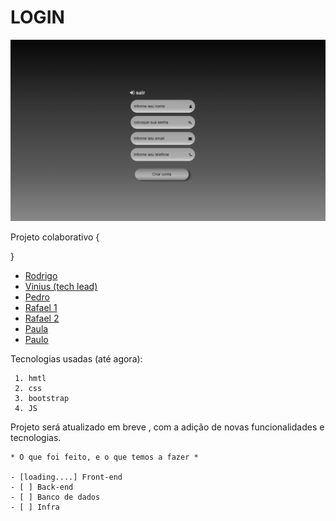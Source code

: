 LOGIN
============
![imagem](https://github.com/RodrigoAnjos2004/login-ATILA/blob/main/images/Capturar.PNG?raw=true)


Projeto colaborativo {

}
  * [Rodrigo](https://github.com/RodrigoAnjos2004)
  * [Vinius (tech lead)](https://github.com/Vinicius-Souza-Araujo)
  * [Pedro](https://github.com/PedroBicas)
  * [Rafael 1](https://github.com/rafael-alves-nascimento)
  * [Rafael 2]()
  * [Paula ]()
  * [Paulo  ]()




Tecnologias usadas (até agora):
~~~
 1. hmtl
 2. css
 3. bootstrap
 4. JS
~~~

Projeto será atualizado em breve , com a adição de novas funcionalidades e tecnologias.
~~~
* O que foi feito, e o que temos a fazer *

- [loading....] Front-end
- [ ] Back-end
- [ ] Banco de dados
- [ ] Infra


~~~









